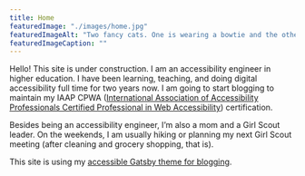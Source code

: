 ```yaml
---
title: Home
featuredImage: "./images/home.jpg"
featuredImageAlt: "Two fancy cats. One is wearing a bowtie and the other is wearing a tie."
featuredImageCaption: ""
---
```


Hello!  This site is under construction.  I am an accessibility engineer in higher education.  I have been learning, teaching, and doing digital accessibility full time for two years now.  I am going to start blogging to maintain my IAAP CPWA ([International Association of Accessibility Professionals Certified Professional in Web Accessibility](https://www.accessibilityassociation.org/cpwacertification)) certification.  

Besides being an accessibility engineer, I’m also a mom and a Girl Scout leader.  On the weekends, I am usually hiking or planning my next Girl Scout meeting (after cleaning and grocery shopping, that is).  

This site is using my [accessible Gatsby theme for blogging](https://github.com/slynch-a11y/gatsby-theme-a11y-blog).  


 


